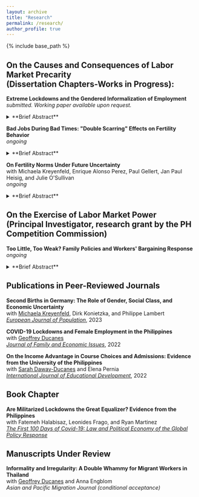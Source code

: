 ```yaml
---
layout: archive
title: "Research"
permalink: /research/
author_profile: true
---
```


{% include base_path %}

## On the Causes and Consequences of Labor Market Precarity <br> (Dissertation Chapters-Works in Progress):

**Extreme Lockdowns and the Gendered Informalization of Employment**<br>_submitted. Working paper available upon request._

<details>
  <summary>**Brief Abstract**</summary>
  
The adverse effects of COVID-19 on labour market outcomes are amplified by and partly attributable to the imposition of extreme mobility restrictions. While gendered disparities in job losses and working hours reduction have been demonstrated in the literature, is an informalization of employment observed, and is this phenomenon likewise gendered? This article analyses the Philippines, a country that imposed one of the world’s longest and strictest lockdowns, specifically how its imposition affected informal employment. A conceptual and empirical distinction between compositional and survivalist informalization is proffered—the former referring to informality induced by changes in the size and composition of overall employment, and the latter on informality induced by the need to work absent sufficient welfare support and precautionary household savings. Leveraging on the regional variation in lockdowns in a difference-in-differences design, results demonstrate that, indeed, extreme lockdowns increase the probability of informal employment, conditional on being employed, for women but not for men. 
  
</details>

**Bad Jobs During Bad Times: "Double Scarring" Effects on Fertility Behavior**<br> _ongoing_

<details>
  <summary>**Brief Abstract**</summary>
  
The conditions upon labor market entry have been demonstrated to affect future employment and family formation outcomes. A thick strand of the literature suggests that entering the labor market with some form of employment uncertainty typically leads to either postponed childbearing, lower probabilities of parenthood, or both. Yet it is not only individual working conditions that matter. Broader macroeconomic conditions also matter. Indeed, the “scarring” literature likewise demonstrates how graduating in a recession year negatively affects the above-mentioned outcomes when compared to those who graduated during normal times. This paper speaks to these two strands and examines whether a “double scarring” effect exists for those who enter the labor market with a fixed-term contract during recessions on the timing of first childbirth. Preliminarily, we employ matching methods using detailed employment and birth histories of labor market entrants in the German Socio-Economic Panel (GSOEP).
  
</details>

**On Fertility Norms Under Future Uncertainty**<br>with Michaela Kreyenfeld, Enrique Alonso Perez, Paul Gellert, Jan Paul Heisig, and Julie O'Sullivan<br>_ongoing_

<details>
  <summary>**Brief Abstract**</summary>
  
While present-time uncertainties have been demonstrated to influence fertility, little is known about the causal effects of future uncertainty on fertility. For instance, when employment stability in the foreseeable future is not guaranteed or when forthcoming care responsibilities are anticipated to be high, family formation might not be deemed ideal. We particularly focus on fertility "norms", operationalized as the belief of a third party about the likely fertility decisions of a couple under a given set of circumstances. Employing a 4x4 vignette experiment on representative survey data, results preliminarily show that future employment uncertainty of both partners reduces fertility norms by around 20 percent and not having forthcoming care responsibilities increases fertility norms by 30 percent. These large effect sizes hold even after controlling for salient vignette characteristics and personal financial worries. We likewise preliminarily find a larger negative effect of male employment uncertainty on fertility norms than that of females. Finally, we probe the effect of multiple uncertainties using interaction models and find the highest fertility norms when both partners are in secure employment and without care responsibilities in the future.
  
</details>

## On the Exercise of Labor Market Power <br> (Principal Investigator, research grant by the PH Competition Commission)

**Too Little, Too Weak? Family Policies and Workers' Bargaining Response**<br> _ongoing_

<details>
  <summary>**Brief Abstract**</summary>
  
When statutory provisions for family policies are deemed insufficient, how do workers respond and compensate? Looking at advanced economies points us to an idea—unionization and collective bargaining are ways to afford workers better working conditions as well as increase benefit entitlement compared to what is legally provided. An analysis of whether this pattern holds in developing countries is scarce and limited by the unavailability of collective bargaining agreements (CBAs). We use a novel dataset of all workplace CBAs in the Philippines from 2016-2021 to: (1) descriptively show the prevalence of family policies in CBAs and (2) analyze the causal effects of a 2019 maternity leave reform, which increased benefit entitlement from 7-8 weeks to 15 weeks, on the inclusion of family provisions in CBAs using a quasi-experimental design. Preliminarily descriptive findings suggest that beyond augmentation, redundancy is an objective of unionization and collective bargaining in developing countries where compliance and enforcement are weak.

</details>

## Publications in Peer-Reviewed Journals 

**Second Births in Germany: The Role of Gender, Social Class, and Economic Uncertainty**<br>with [Michaela Kreyenfeld](https://www.hertie-school.org/en/research/faculty-and-researchers/profile/person/kreyenfeld), Dirk Konietzka, and Philippe Lambert<br>[_European Journal of Population_](https://link.springer.com/article/10.1007/s10680-023-09656-5), 2023

**COVID-19 Lockdowns and Female Employment in the Philippines**<br>with [Geoffrey Ducanes](https://2012.ateneo.edu/ls/soss/economics/faculty/ducanes-geoffrey-m)<br>[_Journal of Family and Economic Issues_](https://link.springer.com/article/10.1007/s10834-022-09879-4), 2022

**On the Income Advantage in Course Choices and Admissions: Evidence from the University of the Philippines**<br>with [Sarah Daway-Ducanes](https://econ.upd.edu.ph/about-upse/faculty/ssdaway/) and Elena Pernia<br>[_International Journal of Educational Development_](https://www.sciencedirect.com/science/article/abs/pii/S0738059322000281), 2022

## Book Chapter

**Are Militarized Lockdowns the Great Equalizer? Evidence from the Philippines**<br>with Fatemeh Halabisaz, Leonides Frago, and Ryan Martinez<br>[_The First 100 Days of Covid-19: Law and Political Economy of the Global Policy Response_](https://books.google.de/books/about/The_First_100_Days_of_Covid_19.html?id=z35MzwEACAAJ&redir_esc=y)

## Manuscripts Under Review

**Informality and Irregularity: A Double Whammy for Migrant Workers in Thailand**<br>with [Geoffrey Ducanes](https://2012.ateneo.edu/ls/soss/economics/faculty/ducanes-geoffrey-m) and Anna Engblom<br>_Asian and Pacific Migration Journal (conditional acceptance)_


